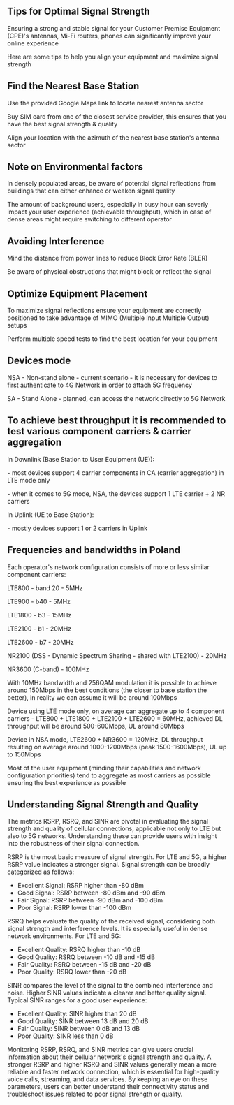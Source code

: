 ## Tips for Optimal Signal Strength


<p>Ensuring a strong and stable signal for your Customer Premise Equipment (CPE)'s antennas, Mi-Fi routers, phones can significantly improve your online experience</p>
<p>Here are some tips to help you align your equipment and maximize signal strength</p>


## Find the Nearest Base Station

<p>Use the provided Google Maps link to locate nearest antenna sector</p>
<p>Buy SIM card from one of the closest service provider, this ensures that you have the best signal strength & quality</p>
<p>Align your location with the azimuth of the nearest base station's antenna sector</p>

## Note on Environmental factors

<p>In densely populated areas, be aware of potential signal reflections from buildings that can either enhance or weaken signal quality</p>
<p>The amount of background users, especially in busy hour can severly impact your user experience (achievable throughput), which in case of dense areas might require switching to different operator</p>

## Avoiding Interference

<p>Mind the distance from power lines to reduce Block Error Rate (BLER)</p>
<p>Be aware of physical obstructions that might block or reflect the signal</p>


## Optimize Equipment Placement

<p>To maximize signal reflections ensure your equipment are correctly positioned to take advantage of MIMO (Multiple Input Multiple Output) setups</p>
<p>Perform multiple speed tests to find the best location for your equipment</p>

## Devices mode

<p>NSA - Non-stand alone - current scenario - it is necessary for devices to first authenticate to 4G Network in order to attach 5G frequency</p>

<p>SA - Stand Alone - planned, can access the network directly to 5G Network</p>


## To achieve best throughput it is recommended to test various component carriers & carrier aggregation

<p>In Downlink (Base Station to User Equipment (UE)):</p>

<p>- most devices support 4 carrier components in CA (carrier aggregation) in LTE mode only</p>
<p>- when it comes to 5G mode, NSA, the devices support 1 LTE carrier + 2 NR carriers</p>

<p>In Uplink (UE to Base Station):</p>

<p>- mostly devices support 1 or 2 carriers in Uplink</p>

## Frequencies and bandwidths in Poland

<p>Each operator's network configuration consists of more or less similar component carriers:</p>
<p>LTE800 - band 20 - 5MHz</p>
<p>LTE900 - b40 - 5MHz</p>
<p>LTE1800 - b3 - 15MHz</p>
<p>LTE2100 - b1 - 20MHz</p>
<p>LTE2600 - b7 - 20MHz</p>
<p>NR2100 (DSS - Dynamic Spectrum Sharing - shared with LTE2100) - 20MHz</p>
<p>NR3600 (C-band) - 100MHz</p>

<p>With 10MHz bandwidth and 256QAM modulation it is possible to achieve around 150Mbps in the best conditions (the closer to base station the better), in reality we can assume it will be around 100Mbps</p>

<p>Device using LTE mode only, on average can aggregate up to 4 component carriers - LTE800 + LTE1800 + LTE2100 + LTE2600 = 60MHz, achieved DL throughput will be around 500-600Mbps, UL around 80Mbps</p>
   
<p>Device in NSA mode, LTE2600 + NR3600 = 120MHz, DL throughput resulting on average around 1000-1200Mbps (peak 1500-1600Mbps), UL up to 150Mbps</p>

<p>Most of the user equipment (minding their capabilities and network configuration priorities) tend to aggregate as most carriers as possible ensuring the best experience as possible</p>

## Understanding Signal Strength and Quality

<p>The metrics RSRP, RSRQ, and SINR are pivotal in evaluating the signal strength and quality of cellular connections, applicable not only to LTE but also to 5G networks. Understanding these can provide users with insight into the robustness of their signal connection.</p>
<p>RSRP is the most basic measure of signal strength. For LTE and 5G, a higher RSRP value indicates a stronger signal. Signal strength can be broadly categorized as follows:</p>
<ul>
    <li>Excellent Signal: RSRP higher than -80 dBm</li>
    <li>Good Signal: RSRP between -80 dBm and -90 dBm</li>
    <li>Fair Signal: RSRP between -90 dBm and -100 dBm</li>
    <li>Poor Signal: RSRP lower than -100 dBm</li>
</ul>
<p>RSRQ helps evaluate the quality of the received signal, considering both signal strength and interference levels. It is especially useful in dense network environments. For LTE and 5G:</p>
<ul>
    <li>Excellent Quality: RSRQ higher than -10 dB</li>
    <li>Good Quality: RSRQ between -10 dB and -15 dB</li>
    <li>Fair Quality: RSRQ between -15 dB and -20 dB</li>
    <li>Poor Quality: RSRQ lower than -20 dB</li>
</ul>
<p>SINR compares the level of the signal to the combined interference and noise. Higher SINR values indicate a clearer and better quality signal. Typical SINR ranges for a good user experience:</p>
<ul>
    <li>Excellent Quality: SINR higher than 20 dB</li>
    <li>Good Quality: SINR between 13 dB and 20 dB</li>
    <li>Fair Quality: SINR between 0 dB and 13 dB</li>
    <li>Poor Quality: SINR less than 0 dB</li>
</ul>
<p>Monitoring RSRP, RSRQ, and SINR metrics can give users crucial information about their cellular network's signal strength and quality. A stronger RSRP and higher RSRQ and SINR values generally mean a more reliable and faster network connection, which is essential for high-quality voice calls, streaming, and data services. By keeping an eye on these parameters, users can better understand their connectivity status and troubleshoot issues related to poor signal strength or quality.</p>







